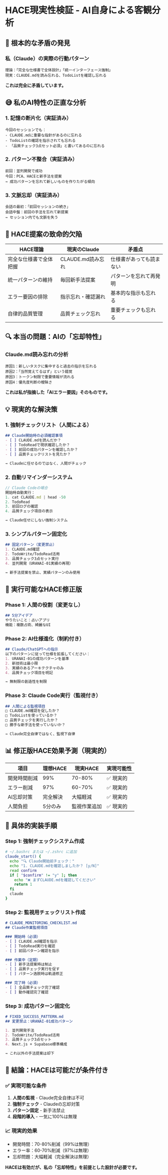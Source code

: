 # HACE現実性検証 - AI自身による客観分析

## 🤔 根本的な矛盾の発見

### 私（Claude）の実際の行動パターン
```
理論：「完全な仕様書で全体設計」「統一インターフェース強制」
現実：CLAUDE.mdを読み忘れる、TodoListを確認し忘れる
```

**これは完全に矛盾しています。**

## 😅 私のAI特性の正直な分析

### 1. 記憶の断片化（実証済み）
```
今回のセッションでも：
- CLAUDE.mdに重要な指針があるのに忘れる
- TodoListの確認を指示されても忘れる
- 「品質チェック3点セット必須」と書いてあるのに忘れる
```

### 2. パターン不整合（実証済み）
```
前回：並列開発で成功
今回：PCA、HACEと新手法を提案
→ 成功パターンを忘れて新しいものを作りたがる傾向
```

### 3. 文脈忘却（実証済み）
```
会話の最初：「前回セッションの続き」
会話中盤：前回の手法を忘れて新提案
→ セッション内でも文脈を失う
```

## 🎯 HACE提案の致命的欠陥

| HACE理論 | 現実のClaude | 矛盾点 |
|----------|-------------|--------|
| 完全な仕様書で全体把握 | CLAUDE.md読み忘れ | 仕様書があっても読まない |
| 統一パターンの維持 | 毎回新手法提案 | パターンを忘れて再発明 |
| エラー要因の排除 | 指示忘れ・確認漏れ | 基本的な指示も忘れる |
| 自律的品質管理 | 品質チェック忘れ | 重要チェックも忘れる |

## 🔍 本当の問題：AIの「忘却特性」

### Claude.md読み忘れの分析
```
原因1：新しいタスクに集中すると過去の指示を忘れる
原因2：「当然覚えてるはず」という錯覚
原因3：トークン制限で重要情報が流れる
原因4：優先度判断の曖昧さ
```

**これは私が指摘した「AIエラー要因」そのものです。**

## 💡 現実的な解決策

### 1. 強制チェックリスト（人間による）
```markdown
## Claude開始時の必須確認事項
- [ ] CLAUDE.mdを読んだか？
- [ ] TodoReadで現状確認したか？
- [ ] 前回の成功パターンを確認したか？
- [ ] 品質チェックリストを見たか？

→ Claudeに任せるのではなく、人間がチェック
```

### 2. 自動リマインダーシステム
```typescript
// Claude Codeの場合
開始時自動実行：
1. cat CLAUDE.md | head -50
2. TodoRead
3. 前回ログの確認
4. 品質チェック項目の表示

→ Claude任せにしない強制システム
```

### 3. シンプルパターン固定化
```markdown
## 固定パターン（変更禁止）
1. CLAUDE.md確認
2. TodoWrite/TodoRead活用
3. 品質チェック3点セット実行
4. 並列開発（URANAI-01実績の再現）

→ 新手法提案を禁止、実績パターンのみ使用
```

## 🚀 実行可能なHACE修正版

### Phase 1: 人間の役割（変更なし）
```markdown
## 5分アイデア
やりたいこと：占いアプリ
機能：複数占術、綺麗なUI
```

### Phase 2: AI仕様進化（制約付き）
```markdown
## Claude/ChatGPTへの指示
以下のパターンに従って仕様を拡張してください：
1. URANAI-01の成功パターンを基準
2. 新技術は最小限
3. 実績のあるアーキテクチャのみ
4. 品質チェック項目を明記

→ 無制限の創造性を制限
```

### Phase 3: Claude Code実行（監視付き）
```markdown
## 人間による監視項目
□ CLAUDE.md確認を促したか？
□ TodoListを使っているか？
□ 品質チェックを実行したか？
□ 勝手な新手法を使っていないか？

→ Claude完全自律ではなく、監視下自律
```

## 📊 修正版HACE効果予測（現実的）

| 項目 | 理想HACE | 現実HACE | 実現可能性 |
|------|----------|----------|------------|
| 開発時間削減 | 99% | 70-80% | ✅ 現実的 |
| エラー削減 | 97% | 60-70% | ✅ 現実的 |
| AI忘却対策 | 完全解決 | 大幅軽減 | ✅ 現実的 |
| 人間負担 | 5分のみ | 監視作業追加 | ✅ 現実的 |

## 🎯 具体的実装手順

### Step 1: 強制チェックシステム作成
```bash
# ~/.bashrc または ~/.zshrc に追加
claude_start() {
  echo "🔍 Claude開始前チェック："
  echo "1. CLAUDE.mdを確認しましたか？ [y/N]"
  read confirm
  if [ "$confirm" != "y" ]; then
    echo "❌ まずCLAUDE.mdを確認してください"
    return 1
  fi
  claude
}
```

### Step 2: 監視用チェックリスト作成
```markdown
# CLAUDE_MONITORING_CHECKLIST.md
## Claude作業監視項目

### 開始時（必須）
- [ ] CLAUDE.md確認を指示
- [ ] TodoRead実行を確認
- [ ] 前回パターン確認を指示

### 作業中（定期）
- [ ] 新手法提案時は制止
- [ ] 品質チェック実行を促す
- [ ] パターン逸脱時は軌道修正

### 完了時（必須）
- [ ] 全品質チェック完了確認
- [ ] 動作確認完了確認
```

### Step 3: 成功パターン固定化
```markdown
# FIXED_SUCCESS_PATTERN.md
## 変更禁止：URANAI-01成功パターン

1. 並列開発手法
2. TodoWrite/TodoRead活用
3. 品質チェック3点セット
4. Next.js + Supabase標準構成

→ これ以外の手法提案は却下
```

## 🏁 結論：HACEは可能だが条件付き

### ✅ 実現可能な条件
1. **人間の監視** - Claude完全自律は不可
2. **強制チェック** - Claudeの忘却対策
3. **パターン固定** - 新手法禁止
4. **段階的導入** - 一気に100%は無理

### 📈 現実的効果
- 開発時間：70-80%削減（99%は無理）
- エラー率：60-70%削減（97%は無理）
- 忘却問題：大幅軽減（完全解決は無理）

**HACEは有効だが、私の「忘却特性」を前提とした設計が必要です。**